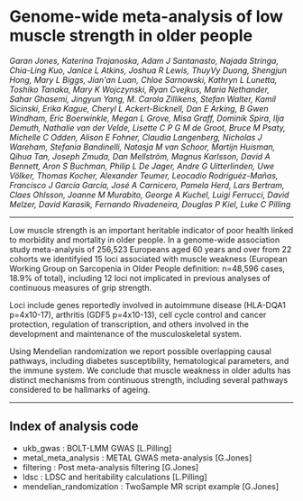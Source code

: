 # Genome-wide meta-analysis of low muscle strength in older people
 
*Garan Jones, Katerina Trajanoska, Adam J Santanasto, Najada Stringa, Chia-Ling Kuo, Janice L Atkins, Joshua R Lewis, ThuyVy Duong, Shengjun Hong, Mary L Biggs, Jian'an Luan, Chloe Sarnowski, Kathryn L Lunetta, Toshiko Tanaka, Mary K Wojczynski, Ryan Cvejkus, Maria Nethander, Sahar Ghasemi, Jingyun Yang, M. Carola Zillikens, Stefan Walter, Kamil Sicinski, Erika Kague, Cheryl L Ackert-Bicknell, Dan E Arking, B Gwen Windham, Eric Boerwinkle, Megan L Grove, Misa Graff, Dominik Spira, Ilja Demuth, Nathalie van der Velde, Lisette C P G M de Groot, Bruce M Psaty, Michelle C Odden, Alison E Fohner, Claudia Langenberg, Nicholas J Wareham, Stefania Bandinelli, Natasja M van Schoor, Martijn Huisman, Qihua Tan, Joseph Zmuda, Dan Mellström, Magnus Karlsson, David A Bennett, Aron S Buchman, Philip L De Jager, Andre G Uitterlinden, Uwe Völker, Thomas Kocher, Alexander Teumer, Leocadio Rodriguéz-Mañas, Francisco J García García, José A Carnicero, Pamela Herd, Lars Bertram, Claes Ohlsson, Joanne M Murabito, George A Kuchel, Luigi Ferrucci, David Melzer, David Karasik, Fernando Rivadeneira, Douglas P Kiel, Luke C Pilling*

---

Low muscle strength is an important heritable indicator of poor health linked to morbidity and mortality in older people. In a genome-wide association study meta-analysis of 256,523 Europeans aged 60 years and over from 22 cohorts we identifyied 15 loci associated with muscle weakness (European Working Group on Sarcopenia in Older People definition: n=48,596 cases, 18.9% of total), including 12 loci not implicated in previous analyses of continuous measures of grip strength. 

Loci include genes reportedly involved in autoimmune disease (HLA-DQA1 p=4x10-17), arthritis (GDF5 p=4x10-13), cell cycle control and cancer protection, regulation of transcription, and others involved in the development and maintenance of the musculoskeletal system. 

Using Mendelian randomization we report possible overlapping causal pathways, including diabetes susceptibility, hematological parameters, and the immune system. We conclude that muscle weakness in older adults has distinct mechanisms from continuous strength, including several pathways considered to be hallmarks of ageing. 

---

## Index of analysis code

- ukb_gwas : BOLT-LMM GWAS [L.Pilling]
- metal_meta_analysis : METAL GWAS meta-analysis [G.Jones]
- filtering : Post meta-analysis filtering [G.Jones]
- ldsc : LDSC and heritability calculations [L.Pilling]
- mendelian_randomization : TwoSample MR script example [G.Jones]
